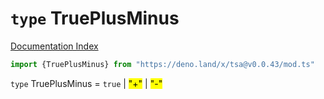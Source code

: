 # `type` TruePlusMinus

[Documentation Index](../README.md)

```ts
import {TruePlusMinus} from "https://deno.land/x/tsa@v0.0.43/mod.ts"
```

`type` TruePlusMinus = `true` | <mark>"+"</mark> | <mark>"-"</mark>
